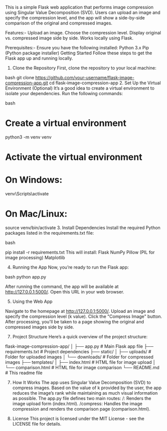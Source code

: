 This is a simple Flask web application that performs image compression using Singular Value Decomposition (SVD). Users can upload an image and specify the compression level, and the app will show a side-by-side comparison of the original and compressed images.

Features:-
Upload an image.
Choose the compression level.
Display original vs. compressed image side by side.
Works locally using Flask.

Prerequisites:-
Ensure you have the following installed:
Python 3.x
Pip (Python package installer)
Getting Started
Follow these steps to get the Flask app up and running locally.

1. Clone the Repository
First, clone the repository to your local machine:

bash
git clone https://github.com/your-username/flask-image-compression-app.git
cd flask-image-compression-app
2. Set Up the Virtual Environment (Optional)
It’s a good idea to create a virtual environment to isolate your dependencies. Run the following commands:

bash
# Create a virtual environment
python3 -m venv venv

# Activate the virtual environment
# On Windows:
venv\Scripts\activate
# On Mac/Linux:
source venv/bin/activate
3. Install Dependencies
Install the required Python packages listed in the requirements.txt file:

bash

pip install -r requirements.txt
This will install:
Flask
NumPy
Pillow (PIL for image processing)
Matplotlib

4. Running the App
Now, you’re ready to run the Flask app:

bash
python app.py

After running the command, the app will be available at http://127.0.0.1:5000/. Open this URL in your web browser.

5. Using the Web App

Navigate to the homepage at http://127.0.0.1:5000/.
Upload an image and specify the compression level (k value).
Click the "Compress Image" button.
After processing, you'll be taken to a page showing the original and compressed images side by side.

7. Project Structure
Here’s a quick overview of the project structure:

flask-image-compression-app/
│
├── app.py                  # Main Flask app file
├── requirements.txt        # Project dependencies
├── static/
│   ├── uploads/            # Folder for uploaded images
│   └── downloads/          # Folder for compressed images
├── templates/
│   ├── index.html          # HTML file for image upload
│   └── comparison.html     # HTML file for image comparison
└── README.md               # This readme file

7. How It Works
The app uses Singular Value Decomposition (SVD) to compress images. Based on the value of k provided by the user, the app reduces the image’s rank while maintaining as much visual information as possible.
The app.py file defines two main routes:
/: Renders the image upload form (index.html).
/compress: Handles the image compression and renders the comparison page (comparison.html).

9. License
This project is licensed under the MIT License - see the LICENSE file for details.
